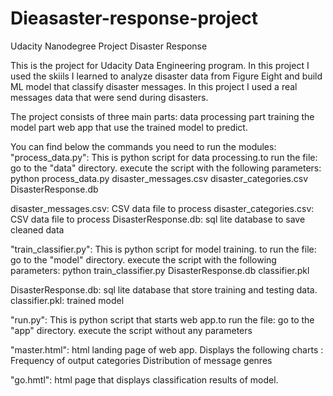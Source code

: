 # Dieasaster-response-project
Udacity Nanodegree Project Disaster Response

This is the project for Udacity Data Engineering program. In this project I used the skiils I learned to analyze disaster data from Figure Eight and build ML model that classify disaster messages. 
In this project I used a real messages data that were send during disasters.

The project consists of three main parts:
data processing part
training the model part
web app that use the trained model to predict.

You can find below the commands you need to run the modules:
"process_data.py": This is python script for data processing.to run the file:
go to the "data" directory.
execute the script with the following parameters: python process_data.py disaster_messages.csv disaster_categories.csv DisasterResponse.db

disaster_messages.csv: CSV data file to process
disaster_categories.csv: CSV data file to process
DisasterResponse.db: sql lite database to save cleaned data

"train_classifier.py": This is python script for model training. to run the file:
go to the "model" directory.
execute the script with the following parameters: python train_classifier.py DisasterResponse.db classifier.pkl

DisasterResponse.db: sql lite database that store training and testing data.
classifier.pkl: trained model

"run.py": This is python script that starts web app.to run the file:
go to the "app" directory.
execute the script without any parameters

"master.html": html landing page of web app. Displays the following charts :
Frequency of output categories
Distribution of message genres

"go.hmtl": html page that displays classification results of model.
